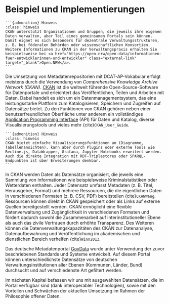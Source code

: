 # Beispiel und Implementierungen 

````{margin}
```{admonition} Hinweis
:class: hinweis
CKAN unterstützt Organisationen und Gruppen, die jeweils ihre eigenen Daten verwalten, aber Teil eines gemeinsamen Portals sein können. Damit eignet es sich besonders für dezentrale Verwaltungsstrukturen, z. B. bei föderalen Behörden oder wissenschaftlichen Konsortien. Weitere Informationen zu CKAN in der Verwaltungspraxis erhalten Sie beispielsweise bei <a href="https://open.nrw/open-data/informationen-fuer-entwicklerinnen-und-entwickler" class="external-link" target="_blank">Open.NRW</a>.
```
````

Die Umsetzung von Metadatenrepositorien mit DCAT-AP-Vokabular erfolgt meistens durch die Verwendung von *Comprehensive Knowledge Archive Network (CKAN)*. <a href="https://de.wikipedia.org/wiki/CKAN" class="external-link" target="_blank">CKAN</a> ist die weltweit führende Open-Source-Software für Datenportale und erleichtert das Veröffentlichen, Teilen und Arbeiten mit Daten. Dabei handelt es sich um ein Datenmanagementsystem, das eine leistungsstarke Plattform zum Katalogisieren, Speichern und Zugreifen auf Datensätze bietet. Zu den Funktionen von CKAN gehören neben einer benutzerfreundlichen Oberfläche unter anderem ein vollständiges <a href="https://de.wikipedia.org/wiki/Programmierschnittstelle" class="external-link" target="_blank">Application Programming Interface</a> (API) für Daten und Katalog, diverse Visualisierungstools und vieles mehr {cite}`CKAN_User_Guide`.

````{margin}
```{admonition} Hinweis
:class: hinweis
CKAN bietet einfache Visualisierungsfunktionen an (Diagramme, Tabellenansichten), kann aber durch Plugins oder externe Tools wie Recline.js, DataWrapper, Grafana, Jupyter Notebooks erweitert werden. Auch die direkte Integration mit RDF-Triplestores oder SPARQL-Endpunkten ist über Erweiterungen denkbar.
```
````

In CKAN werden Daten als Datensätze organisiert, die jeweils eine Sammlung von Informationen wie beispielsweise Kriminalstatistiken oder Wetterdaten enthalten. Jeder Datensatz umfasst Metadaten (z. B. Titel, Herausgeber, Format) und mehrere Ressourcen, die die eigentlichen Daten in verschiedenen Formaten (z. B. CSV, PDF) bereitstellen {cite}`CKANWang`. Ressourcen können direkt in CKAN gespeichert oder als Links auf externe Quellen bereitgestellt werden. CKAN ermöglicht eine flexible Datenverwaltung und Zugänglichkeit in verschiedenen Formaten und fördert dadurch sowohl die Zusammenarbeit auf interinstitutioneller Ebene als auch das zivile Vertrauen durch erhöhte Transparenz. Des Weiteren können die Datenverwaltungskapazitäten des CKAN zur Datenanalyse, Datenaufbewahrung und Veröffentlichung im akademischen und dienstlichen Bereich verhelfen {cite}`Winn2013`. 

Das deutsche Metadatenportal <a href="https://www.govdata.de/" class="external-link" target="_blank">GovData</a> wurde unter Verwendung der zuvor beschriebenen Standards und Systeme entwickelt. Auf diesem Portal können unterschiedlichste Datensätze von deutschen Verwaltungsinstitutionen aller Ebenen (Kommunen, Länder, Bund) durchsucht und auf verschiedenste Art gefiltert werden. 

Im nächsten Kapitel befassen wir uns mit ausgewählten Datensätzen, die im Portal verfügbar sind (dank interoperabler Technologien), sowie mit den Vorteilen und Schwächen der aktuellen Umsetzung im Rahmen der Philosophie offener Daten.
